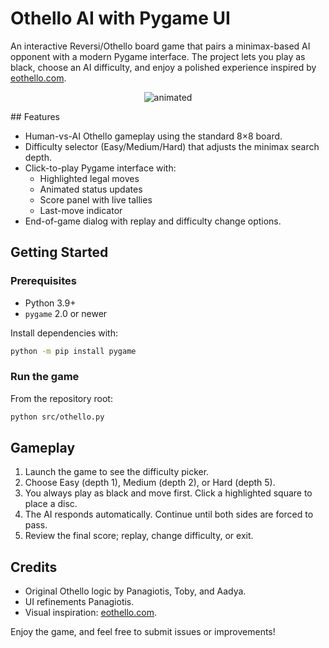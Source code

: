 # Othello AI with Pygame UI

An interactive Reversi/Othello board game that pairs a minimax-based AI opponent with a modern Pygame interface. The project lets you play as black, choose an AI difficulty, and enjoy a polished experience inspired by [eothello.com](https://www.eothello.com/).
<p align=center>
<img src="[demo.gif](https://github.com/user-attachments/assets/faffa2c5-c7f8-4727-b217-b6fcb768c6ab)" alt="animated" />
</p>
## Features

- Human-vs-AI Othello gameplay using the standard 8×8 board.
- Difficulty selector (Easy/Medium/Hard) that adjusts the minimax search depth.
- Click-to-play Pygame interface with:
  - Highlighted legal moves
  - Animated status updates
  - Score panel with live tallies
  - Last-move indicator
- End-of-game dialog with replay and difficulty change options.

## Getting Started

### Prerequisites

- Python 3.9+
- `pygame` 2.0 or newer

Install dependencies with:

```bash
python -m pip install pygame
```

### Run the game

From the repository root:

```bash
python src/othello.py
```

## Gameplay

1. Launch the game to see the difficulty picker.
2. Choose Easy (depth 1), Medium (depth 2), or Hard (depth 5).
3. You always play as black and move first. Click a highlighted square to place a disc.
4. The AI responds automatically. Continue until both sides are forced to pass.
5. Review the final score; replay, change difficulty, or exit.

## Credits

- Original Othello logic by Panagiotis, Toby, and Aadya.
- UI refinements Panagiotis.
- Visual inspiration: [eothello.com](https://www.eothello.com/).

Enjoy the game, and feel free to submit issues or improvements!

